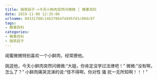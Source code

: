 ```yaml
---
title: 搞笑段子->今天小鲜肉突然问微微 | 糗事百科
date: 2019-11-06 12:35:06
urlname: 04331788c14b37064fd495fd1c90dc97
tags: 
- 糗事百科
categories:
- 糗事百科
- 搞笑段子
---
```

闺蜜微微特别喜欢一个小鲜肉，经常撩他。

挑逗他，今天小鲜肉突然问微微:“大姐，你肯定没学过法律吧！” 微微:“没有啊，怎么了？” 小鲜肉痛哭流涕的说:“怪不得啊，你对性 骚 扰一无所知啊！！！”


